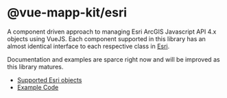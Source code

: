 # @vue-mapp-kit/esri #

A component driven approach to managing Esri ArcGIS Javascript API 4.x objects using VueJS. Each component supported in this library has an almost identical interface to each respective class in [Esri](https://developers.arcgis.com/javascript/latest/api-reference/).

Documentation and examples are sparce right now and will be improved as this library matures.

 - [Supported Esri objects](https://github.com/matt-e-king/vue-mapp-kit/tree/master/packages/esri/src/components)
 - [Example Code](https://github.com/matt-e-king/vue-mapp-kit/tree/master/projects/esri-example)
